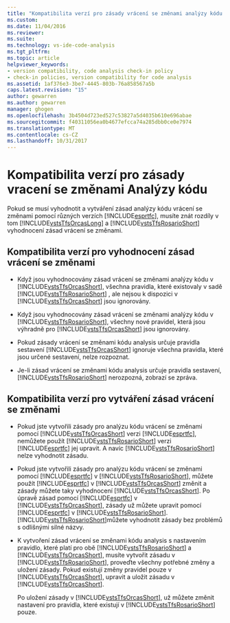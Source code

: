 ```yaml
---
title: "Kompatibilita verzí pro zásady vrácení se změnami analýzy kódu | Microsoft Docs"
ms.custom: 
ms.date: 11/04/2016
ms.reviewer: 
ms.suite: 
ms.technology: vs-ide-code-analysis
ms.tgt_pltfrm: 
ms.topic: article
helpviewer_keywords:
- version compatibility, code analysis check-in policy
- check-in policies, version compatibility for code analysis
ms.assetid: 1af376e3-3be7-4445-803b-76a858567a5b
caps.latest.revision: "15"
author: gewarren
ms.author: gewarren
manager: ghogen
ms.openlocfilehash: 3b4504d723ed527c53827a5d4035b610e696abae
ms.sourcegitcommit: f40311056ea0b4677efcca74a285dbb0ce0e7974
ms.translationtype: MT
ms.contentlocale: cs-CZ
ms.lasthandoff: 10/31/2017
---
```

# <a name="version-compatibility-for-code-analysis-check-in-policies"></a>Kompatibilita verzí pro zásady vracení se změnami Analýzy kódu
Pokud se musí vyhodnotit a vytváření zásad analýzy kódu vrácení se změnami pomocí různých verzích [!INCLUDE[esprtfc](../code-quality/includes/esprtfc_md.md)], musíte znát rozdíly v tom [!INCLUDE[vstsTfsOrcasLong](../code-quality/includes/vststfsorcaslong_md.md)] a [!INCLUDE[vstsTfsRosarioShort](../code-quality/includes/vststfsrosarioshort_md.md)] vyhodnocení zásad vrácení se změnami.  
  
## <a name="version-compatibility-for-evaluating-check-in-policies"></a>Kompatibilita verzí pro vyhodnocení zásad vrácení se změnami  
  
-   Když jsou vyhodnocovány zásad vrácení se změnami analýzy kódu v [!INCLUDE[vstsTfsOrcasShort](../code-quality/includes/vststfsorcasshort_md.md)], všechna pravidla, které existovaly v sadě [!INCLUDE[vstsTfsRosarioShort](../code-quality/includes/vststfsrosarioshort_md.md)] , ale nejsou k dispozici v [!INCLUDE[vstsTfsOrcasShort](../code-quality/includes/vststfsorcasshort_md.md)] jsou ignorovány.  
  
-   Když jsou vyhodnocovány zásad vrácení se změnami analýzy kódu v [!INCLUDE[vstsTfsRosarioShort](../code-quality/includes/vststfsrosarioshort_md.md)], všechny nové pravidel, která jsou výhradně pro [!INCLUDE[vstsTfsOrcasShort](../code-quality/includes/vststfsorcasshort_md.md)] jsou ignorovány.  
  
-   Pokud zásady vrácení se změnami kódu analysis určuje pravidla sestavení [!INCLUDE[vstsTfsOrcasShort](../code-quality/includes/vststfsorcasshort_md.md)] ignoruje všechna pravidla, které jsou určené sestavení, nelze rozpoznat.  
  
-   Je-li zásad vrácení se změnami kódu analysis určuje pravidla sestavení, [!INCLUDE[vstsTfsRosarioShort](../code-quality/includes/vststfsrosarioshort_md.md)] nerozpozná, zobrazí se zpráva.  
  
## <a name="version-compatibility-for-authoring-check-in-policies"></a>Kompatibilita verzí pro vytváření zásad vrácení se změnami  
  
-   Pokud jste vytvořili zásady pro analýzu kódu vrácení se změnami pomocí [!INCLUDE[vstsTfsOrcasShort](../code-quality/includes/vststfsorcasshort_md.md)] verzi [!INCLUDE[esprtfc](../code-quality/includes/esprtfc_md.md)], nemůžete použít [!INCLUDE[vstsTfsRosarioShort](../code-quality/includes/vststfsrosarioshort_md.md)] verzi [!INCLUDE[esprtfc](../code-quality/includes/esprtfc_md.md)] jej upravit. A navíc [!INCLUDE[vstsTfsRosarioShort](../code-quality/includes/vststfsrosarioshort_md.md)] nelze vyhodnotit zásadu.  
  
-   Pokud jste vytvořili zásady pro analýzu kódu vrácení se změnami pomocí [!INCLUDE[esprtfc](../code-quality/includes/esprtfc_md.md)] v [!INCLUDE[vstsTfsRosarioShort](../code-quality/includes/vststfsrosarioshort_md.md)], můžete použít [!INCLUDE[esprtfc](../code-quality/includes/esprtfc_md.md)] v [!INCLUDE[vstsTfsOrcasShort](../code-quality/includes/vststfsorcasshort_md.md)] změnit a zásady můžete taky vyhodnocení [!INCLUDE[vstsTfsOrcasShort](../code-quality/includes/vststfsorcasshort_md.md)]. Po úpravě zásad pomocí [!INCLUDE[esprtfc](../code-quality/includes/esprtfc_md.md)] v [!INCLUDE[vstsTfsOrcasShort](../code-quality/includes/vststfsorcasshort_md.md)], zásady už můžete upravit pomocí [!INCLUDE[esprtfc](../code-quality/includes/esprtfc_md.md)] v [!INCLUDE[vstsTfsRosarioShort](../code-quality/includes/vststfsrosarioshort_md.md)]. [!INCLUDE[vstsTfsRosarioShort](../code-quality/includes/vststfsrosarioshort_md.md)]můžete vyhodnotit zásady bez problémů s odlišnými silné názvy.  
  
-   K vytvoření zásad vrácení se změnami kódu analysis s nastavením pravidlo, které platí pro obě [!INCLUDE[vstsTfsRosarioShort](../code-quality/includes/vststfsrosarioshort_md.md)] a [!INCLUDE[vstsTfsOrcasShort](../code-quality/includes/vststfsorcasshort_md.md)], musíte vytvořit zásadu v [!INCLUDE[vstsTfsRosarioShort](../code-quality/includes/vststfsrosarioshort_md.md)], proveďte všechny potřebné změny a uložení zásady. Pokud existují změny pravidel pouze v [!INCLUDE[vstsTfsOrcasShort](../code-quality/includes/vststfsorcasshort_md.md)], upravit a uložit zásadu v [!INCLUDE[vstsTfsOrcasShort](../code-quality/includes/vststfsorcasshort_md.md)].  
  
     Po uložení zásady v [!INCLUDE[vstsTfsOrcasShort](../code-quality/includes/vststfsorcasshort_md.md)], už můžete změnit nastavení pro pravidla, které existují v [!INCLUDE[vstsTfsRosarioShort](../code-quality/includes/vststfsrosarioshort_md.md)] pouze.